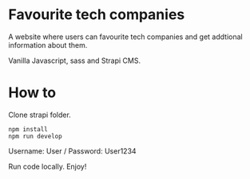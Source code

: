 # Favourite tech companies

A website where users can favourite tech companies and get addtional information about them.

Vanilla Javascript, sass and Strapi CMS.

# How to

Clone strapi folder.

```
npm install
npm run develop
```

Username: User / Password: User1234

Run code locally. Enjoy!

